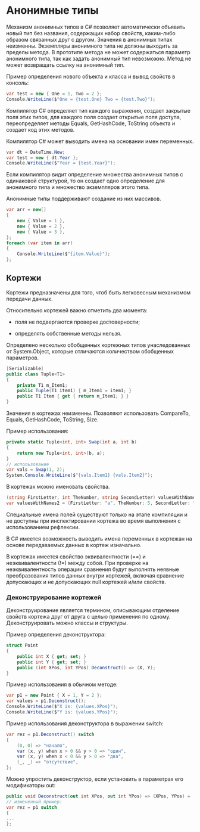 # Анонимные типы

Механизм анонимных типов в C# позволяет автоматически объявить новый тип без названия, содержащих набор свойств, каким-либо образом связанных друг с другом. Значения в анонимных типах неизменны. Экземпляры анонимного типа не должны выходить за пределы метода. В прототипе метода не может содержаться параметр анонимного типа, так как задать анонимный тип невозможно. Метод не может возвращать ссылку на анонимный тип.

Пример определения нового объекта и класса и вывод свойств в консоль:

```csharp
var test = new { One = 1, Two = 2 };
Console.WriteLine($"One = {test.One} Two = {test.Two}");
```

Компилятор C# определяет тип каждого выражения, создает закрытые поля этих типов, для каждого поля создает открытые поля доступа, переопределяет методы Equals, GetHashCode, ToString объекта и создает код этих методов.

Компилятор C# может выводить имена на основании имен переменных.

```csharp
var dt = DateTime.Now;
var test = new { dt.Year };
Console.WriteLine($"Year = {test.Year}");
```

Если компилятор видит определение множества анонимных типов с одинаковой структурой, то он создает одно определение для анонимного типа и множество экземпляров этого типа.

Анонимные типы поддерживают создание из них массивов.

```csharp
var arr = new[] 
{
    new { Value = 1 },
    new { Value = 2 },
    new { Value = 3 },
};
foreach (var item in arr)
{
    Console.WriteLine($"{item.Value}");
};
```

## Кортежи

Кортежи предназначены для того, чтоб быть легковесным механизмом передачи данных.

Относительно кортежей важно отметить два момента:

- поля не подвергаются проверке достоверности;

- определять собственные методы нельзя.

Определено несколько обобщенных кортежных типов унаследованных от System.Object, которые отличаются количеством обобщенных параметров. 

```csharp
[Serializable]
public class Tuple<T1> 
{
    private T1 m_Item1;
    public Tuple(T1 item1) { m_Item1 = item1; }
    public T1 Item { get { return m_Item1; } }
}
```

Значения в кортежах неизменны. Позволяют использовать CompareTo, Equals, GetHashCode, ToString, Size. 

Пример использования:

```csharp
private static Tuple<int, int> Swap(int a, int b)
{
    return new Tuple<int, int>(b, a);
}
// использование
var vals = Swap(1, 2);
System.Console.WriteLine($"{vals.Item1} {vals.Item2}");
```

В кортежах можно именовать свойства.

```csharp
(string FirstLetter, int TheNumber, string SecondLetter) valuesWithNames = ("a", 5, "c");
var valuesWithNames2 = (FirstLetter: "a", TheNumber: 5, SecondLetter: "c");
```

Cпециальные имена полей существуют только на этапе компиляции и не доступны при инспектировании кортежа во время выполнения с использованием рефлексии.

В C# имеется возможность выводить имена переменных в кортежан на основе передаваемых данных в кортеж изначально.

В кортежах имеется свойство эквивалентности (==) и неэквивалентности (!=) между собой. При проверке на неэквивалентность операции сравнения будут выполнять неявные преобразования типов данных внутри кортежей, включая сравнение допускающих и не допускающих null кортежей и/или свойств.

### Деконструирование кортежей

Деконструирование является термином, описывающим отделение свойств кортежа друг от друга с целью применения по одному. Деконструировать можно классы и структуры.

Пример определения деконструктора:

```csharp
struct Point
{
    public int X { get; set; }
    public int Y { get; set; }
    public (int XPos, int YPos) Deconstruct() => (X, Y);
}
```

Пример использования в обычном методе:

```csharp
var p1 = new Point { X = 1, Y = 2 };
var values = p1.Deconstruct();
Console.WriteLine($"X is: {values.XPos}");
Console.WriteLine($"Y is: {values.YPos}");
```

Пример использования деконструктора в выражении switch:

```csharp
var rez = p1.Deconstruct() switch
{
    (0, 0) => "начало",
    var (х, у) when х > 0 && у > 0 => "один",
    var (х, у) when х < 0 && у > 0 => "два",
    (_, _) => "отсутствие",
};
```

Можно упростить деконструктор, если установить в параметрах его модификаторы out:

```csharp
public void Deconstruct(out int XPos, out int YPos) => (XPos, YPos) = (X, Y);
// измененный пример:
var rez = p1 switch
{
...
};
```
